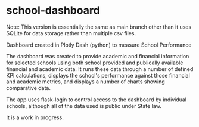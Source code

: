 # school-dashboard
Note: This version is essentially the same as main branch other than it uses SQLite for data storage
rather than multiple csv files.

Dashboard created in Plotly Dash (python) to measure School Performance

The dashboard was created to provide academic and financial information for selected schools using both school provided
and publically available financial and academic data. It runs these data through a number of defined KPI calculations, displays the school's
performance against those financial and academic metrics, and displays a number of charts showing comparative data.

The app uses flask-login to control access to the dashboard by individual schools, although all of the data used is public under State law.

It is a work in progress.
